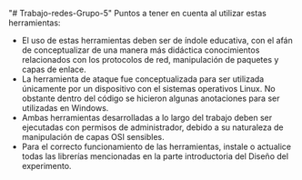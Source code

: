 "# Trabajo-redes-Grupo-5" 
Puntos a tener en cuenta al utilizar estas herramientas:
- El uso de estas herramientas deben ser de índole educativa, con el afán de conceptualizar de una manera más didáctica conocimientos relacionados con los protocolos de red, manipulación de paquetes y capas de enlace.
- La herramienta de ataque fue conceptualizada para ser utilizada únicamente por un dispositivo con el sistemas operativos Linux. No obstante dentro del código se hicieron algunas anotaciones para ser utilizadas en Windows.
- Ambas herramientas desarrolladas a lo largo del trabajo deben ser ejecutadas con permisos de administrador, debido a su naturaleza de manipulación de capas OSI sensibles.
- Para el correcto funcionamiento de las herramientas, instale o actualice todas las librerías mencionadas en la parte introductoria del Diseño del experimento.
